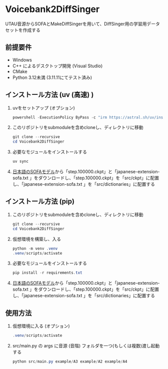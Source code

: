 # Voicebank2DiffSinger
UTAU音源からSOFAとMakeDiffSingerを用いて、DiffSinger用の学習用データセットを作成する

## 前提要件
- Windows
- C++ によるデスクトップ開発 (Visual Studio)
- CMake
- Python 3.12未満 (3.11.11にてテスト済み)

## インストール方法 (uv (高速) ) 
1. uvをセットアップ (オプション)
    ```powershell
    powershell -ExecutionPolicy ByPass -c "irm https://astral.sh/uv/install.ps1 | iex"
    ```
2. このリポジトリをsubmoduleを含めcloneし、ディレクトリに移動
    ```powershell
    git clone --recursive
    cd Voicebank2DiffSinger
    ```
3. 必要なモジュールをインストールする
    ```powershell
    uv sync
    ```
4. [日本語のSOFAモデル](https://github.com/Greenleaf2001/SOFA_Models/releases/tag/JPN_Test2)から「step.100000.ckpt」と「japanese-extension-sofa.txt
」をダウンロードし、「step.100000.ckpt」を「src/ckpt」に配置し、「japanese-extension-sofa.txt
」を「src/dictionaries」に配置する

## インストール方法 (pip)
1. このリポジトリをsubmoduleを含めcloneし、ディレクトリに移動
    ```powershell
    git clone --recursive
    cd Voicebank2DiffSinger
    ```
2. 仮想環境を構築し、入る
    ```powershell
    python -m venv .venv
    .venv/scripts/activate
    ```
3. 必要なモジュールをインストールする
    ```powershell
    pip install -r requirements.txt
    ```
4. [日本語のSOFAモデル](https://github.com/Greenleaf2001/SOFA_Models/releases/tag/JPN_Test2)から「step.100000.ckpt」と「japanese-extension-sofa.txt
」をダウンロードし、「step.100000.ckpt」を「src/ckpt」に配置し、「japanese-extension-sofa.txt
」を「src/dictionaries」に配置する

## 使用方法
1. 仮想環境に入る (オプション)
    ```powershell
    .venv/scripts/activate
    ```
2. src/main.py の args に音源 (音階) フォルダを一つ(もしくは複数)渡し起動する
    ```powershell
    python src/main.py example/A3 example/A2 example/A4
    ```

